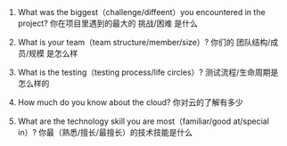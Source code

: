 1. What was the biggest（challenge/diffeent）you encountered in the project? 你在项目里遇到的最大的 挑战/困难 是什么

2. What is your team（team structure/member/size）? 你们的 团队结构/成员/规模 是怎么样

3. What is the testing（testing process/life circles）? 测试流程/生命周期是怎么样的

4. How much do you know about the cloud? 你对云的了解有多少

5. What are the technology skill you are most（familiar/good at/special in）? 你最（熟悉/擅长/最擅长）的技术技能是什么